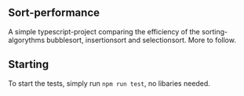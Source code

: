 ## Sort-performance

A simple typescript-project comparing the efficiency of the sorting-algorythms bubblesort, insertionsort and selectionsort. More to follow.

## Starting

To start the tests, simply run ```npm run test```, no libaries needed.